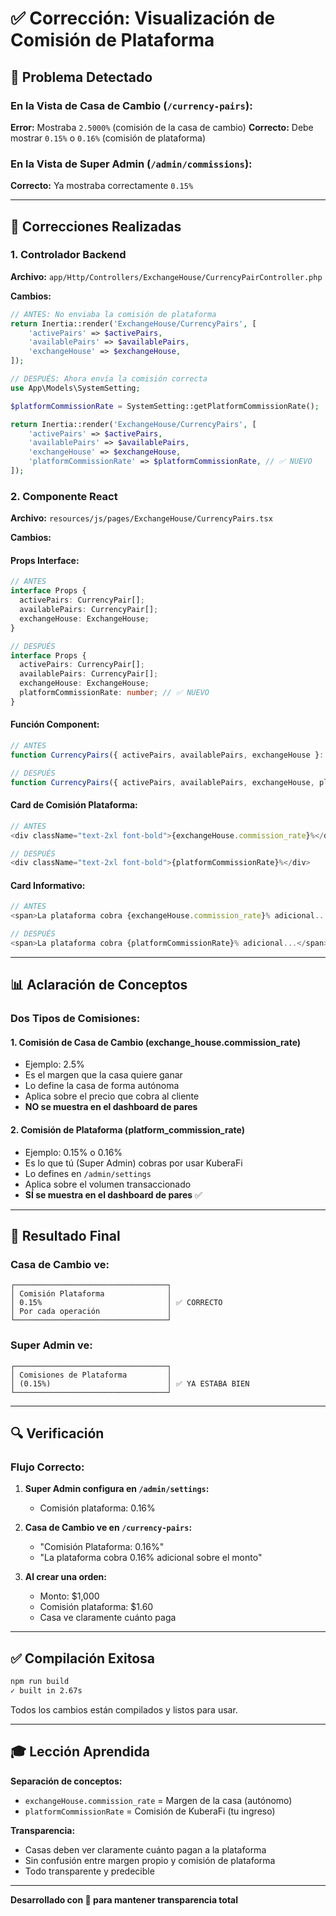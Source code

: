 # ✅ Corrección: Visualización de Comisión de Plataforma

## 🐛 Problema Detectado

### En la Vista de Casa de Cambio (`/currency-pairs`):
**Error:** Mostraba `2.5000%` (comisión de la casa de cambio)
**Correcto:** Debe mostrar `0.15%` o `0.16%` (comisión de plataforma)

### En la Vista de Super Admin (`/admin/commissions`):
**Correcto:** Ya mostraba correctamente `0.15%`

---

## 🔧 Correcciones Realizadas

### 1. Controlador Backend
**Archivo:** `app/Http/Controllers/ExchangeHouse/CurrencyPairController.php`

**Cambios:**
```php
// ANTES: No enviaba la comisión de plataforma
return Inertia::render('ExchangeHouse/CurrencyPairs', [
    'activePairs' => $activePairs,
    'availablePairs' => $availablePairs,
    'exchangeHouse' => $exchangeHouse,
]);

// DESPUÉS: Ahora envía la comisión correcta
use App\Models\SystemSetting;

$platformCommissionRate = SystemSetting::getPlatformCommissionRate();

return Inertia::render('ExchangeHouse/CurrencyPairs', [
    'activePairs' => $activePairs,
    'availablePairs' => $availablePairs,
    'exchangeHouse' => $exchangeHouse,
    'platformCommissionRate' => $platformCommissionRate, // ✅ NUEVO
]);
```

### 2. Componente React
**Archivo:** `resources/js/pages/ExchangeHouse/CurrencyPairs.tsx`

**Cambios:**

#### Props Interface:
```typescript
// ANTES
interface Props {
  activePairs: CurrencyPair[];
  availablePairs: CurrencyPair[];
  exchangeHouse: ExchangeHouse;
}

// DESPUÉS
interface Props {
  activePairs: CurrencyPair[];
  availablePairs: CurrencyPair[];
  exchangeHouse: ExchangeHouse;
  platformCommissionRate: number; // ✅ NUEVO
}
```

#### Función Component:
```typescript
// ANTES
function CurrencyPairs({ activePairs, availablePairs, exchangeHouse }: Props)

// DESPUÉS  
function CurrencyPairs({ activePairs, availablePairs, exchangeHouse, platformCommissionRate }: Props)
```

#### Card de Comisión Plataforma:
```typescript
// ANTES
<div className="text-2xl font-bold">{exchangeHouse.commission_rate}%</div>

// DESPUÉS
<div className="text-2xl font-bold">{platformCommissionRate}%</div>
```

#### Card Informativo:
```typescript
// ANTES
<span>La plataforma cobra {exchangeHouse.commission_rate}% adicional...</span>

// DESPUÉS
<span>La plataforma cobra {platformCommissionRate}% adicional...</span>
```

---

## 📊 Aclaración de Conceptos

### Dos Tipos de Comisiones:

#### 1. **Comisión de Casa de Cambio** (exchange_house.commission_rate)
- Ejemplo: 2.5%
- Es el margen que la casa quiere ganar
- Lo define la casa de forma autónoma
- Aplica sobre el precio que cobra al cliente
- **NO se muestra en el dashboard de pares**

#### 2. **Comisión de Plataforma** (platform_commission_rate)
- Ejemplo: 0.15% o 0.16%
- Es lo que tú (Super Admin) cobras por usar KuberaFi
- Lo defines en `/admin/settings`
- Aplica sobre el volumen transaccionado
- **SÍ se muestra en el dashboard de pares** ✅

---

## 🎯 Resultado Final

### Casa de Cambio ve:
```
┌──────────────────────────────────┐
│ Comisión Plataforma              │
│ 0.15%                            │ ✅ CORRECTO
│ Por cada operación               │
└──────────────────────────────────┘
```

### Super Admin ve:
```
┌──────────────────────────────────┐
│ Comisiones de Plataforma         │
│ (0.15%)                          │ ✅ YA ESTABA BIEN
└──────────────────────────────────┘
```

---

## 🔍 Verificación

### Flujo Correcto:

1. **Super Admin configura en `/admin/settings`:**
   - Comisión plataforma: 0.16%
   
2. **Casa de Cambio ve en `/currency-pairs`:**
   - "Comisión Plataforma: 0.16%"
   - "La plataforma cobra 0.16% adicional sobre el monto"
   
3. **Al crear una orden:**
   - Monto: $1,000
   - Comisión plataforma: $1.60
   - Casa ve claramente cuánto paga

---

## ✅ Compilación Exitosa

```bash
npm run build
✓ built in 2.67s
```

Todos los cambios están compilados y listos para usar.

---

## 🎓 Lección Aprendida

**Separación de conceptos:**
- `exchangeHouse.commission_rate` = Margen de la casa (autónomo)
- `platformCommissionRate` = Comisión de KuberaFi (tu ingreso)

**Transparencia:**
- Casas deben ver claramente cuánto pagan a la plataforma
- Sin confusión entre margen propio y comisión de plataforma
- Todo transparente y predecible

---

**Desarrollado con 💼 para mantener transparencia total**

